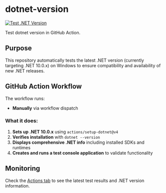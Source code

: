 # dotnet-version

[![Test .NET Version](https://github.com/VaclavElias/dotnet-version/actions/workflows/dotnet-version-test.yml/badge.svg)](https://github.com/VaclavElias/dotnet-version/actions/workflows/dotnet-version-test.yml)

Test dotnet version in GitHub Action.

## Purpose

This repository automatically tests the latest .NET version (currently targeting .NET 10.0.x) on Windows to ensure compatibility and availability of new .NET releases.

## GitHub Action Workflow

The workflow runs:
- **Manually** via workflow dispatch

### What it does:

1. **Sets up .NET 10.0.x** using `actions/setup-dotnet@v4`
2. **Verifies installation** with `dotnet --version`
3. **Displays comprehensive .NET info** including installed SDKs and runtimes
4. **Creates and runs a test console application** to validate functionality

## Monitoring

Check the [Actions tab](https://github.com/VaclavElias/dotnet-version/actions) to see the latest test results and .NET version information.
